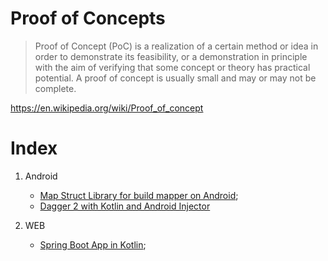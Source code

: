 # Proof of Concepts

> Proof of Concept (PoC) is a realization of a certain method or idea in order to demonstrate its feasibility, or a demonstration in principle with the aim of verifying that some concept or theory has practical potential. A proof of concept is usually small and may or may not be complete.

https://en.wikipedia.org/wiki/Proof_of_concept

# Index
1. Android
    * [Map Struct Library for build mapper on Android](https://github.com/edsilfer/prove-of-concepts/tree/master/android-lib-map-struct);
    * [Dagger 2 with Kotlin and Android Injector](https://github.com/edsilfer/proof-of-concepts/tree/master/android-dagger2)

2. WEB
    * [Spring Boot App in Kotlin](https://github.com/edsilfer/prove-of-concepts/tree/master/kotlin-spting-boot);

